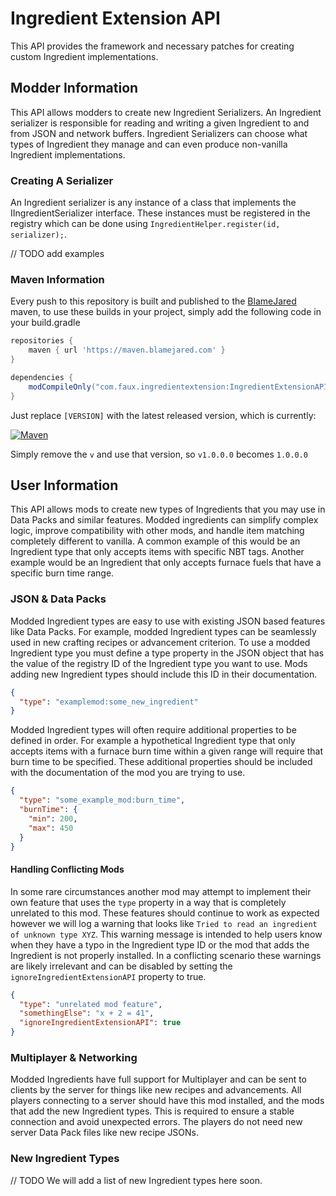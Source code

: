 # Ingredient Extension API

This API provides the framework and necessary patches for creating custom Ingredient implementations.

## Modder Information

This API allows modders to create new Ingredient Serializers. An Ingredient serializer is responsible for reading and
writing a given Ingredient to and from JSON and network buffers. Ingredient Serializers can choose what types of
Ingredient they manage and can even produce non-vanilla Ingredient implementations.

### Creating A Serializer

An Ingredient serializer is any instance of a class that implements the IIngredientSerializer interface. These instances
must be registered in the registry which can be done using `IngredientHelper.register(id, serializer);`. 

// TODO add examples

### Maven Information

Every push to this repository is built and published to the [BlameJared](https://maven.blamejared.com) maven, to use these builds in your project, simply add the following code in your build.gradle

```gradle
repositories {
    maven { url 'https://maven.blamejared.com' }
}

dependencies {
    modCompileOnly("com.faux.ingredientextension:IngredientExtensionAPI-fabric-1.19.2:[VERSION]")
}
```

Just replace `[VERSION]` with the latest released version, which is currently:

[![Maven](https://img.shields.io/maven-metadata/v?color=C71A36&label=&metadataUrl=https%3A%2F%2Fmaven.blamejared.com%2Fcom%2Ffaux%2Fingredientextension%2FIngredientExtensionAPI-fabric-1.19.2%2Fmaven-metadata.xml&style=flat-square)](https://maven.blamejared.com/com/faux/ingredientextension/)

Simply remove the `v` and use that version, so `v1.0.0.0` becomes `1.0.0.0`

## User Information

This API allows mods to create new types of Ingredients that you may use in Data Packs and similar features. Modded
ingredients can simplify complex logic, improve compatibility with other mods, and handle item matching completely
different to vanilla. A common example of this would be an Ingredient type that only accepts items with specific NBT
tags. Another example would be an Ingredient that only accepts furnace fuels that have a specific burn time range.

### JSON & Data Packs

Modded Ingredient types are easy to use with existing JSON based features like Data Packs. For example, modded
Ingredient types can be seamlessly used in new crafting recipes or advancement criterion. To use a modded Ingredient
type you must define a type property in the JSON object that has the value of the registry ID of the Ingredient type you
want to use. Mods adding new Ingredient types should include this ID in their documentation.

```json
{
  "type": "examplemod:some_new_ingredient"
}
```

Modded Ingredient types will often require additional properties to be defined in order. For example a hypothetical
Ingredient type that only accepts items with a furnace burn time within a given range will require that burn time to be
specified. These additional properties should be included with the documentation of the mod you are trying to use.

```json
{
  "type": "some_example_mod:burn_time",
  "burnTime": {
    "min": 200,
    "max": 450
  }
}
```

#### Handling Conflicting Mods

In some rare circumstances another mod may attempt to implement their own feature that uses the `type` property in a way
that is completely unrelated to this mod. These features should continue to work as expected however we will log a
warning that looks like `Tried to read an ingredient of unknown type XYZ`. This warning message is intended to help
users know when they have a typo in the Ingredient type ID or the mod that adds the Ingredient is not properly
installed. In a conflicting scenario these warnings are likely irrelevant and can be disabled by setting
the `ignoreIngredientExtensionAPI` property to true.

```json
{
  "type": "unrelated mod feature",
  "somethingElse": "x + 2 = 41",
  "ignoreIngredientExtensionAPI": true
}
```

### Multiplayer & Networking

Modded Ingredients have full support for Multiplayer and can be sent to clients by the server for things like new
recipes and advancements. All players connecting to a server should have this mod installed, and the mods that add the
new Ingredient types. This is required to ensure a stable connection and avoid unexpected errors. The players do not
need new server Data Pack files like new recipe JSONs.

### New Ingredient Types

// TODO We will add a list of new Ingredient types here soon.